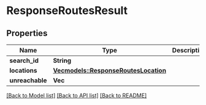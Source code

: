 # ResponseRoutesResult

## Properties
Name | Type | Description | Notes
------------ | ------------- | ------------- | -------------
**search_id** | **String** |  | 
**locations** | [**Vec<models::ResponseRoutesLocation>**](ResponseRoutesLocation.md) |  | 
**unreachable** | **Vec<String>** |  | 

[[Back to Model list]](../README.md#documentation-for-models) [[Back to API list]](../README.md#documentation-for-api-endpoints) [[Back to README]](../README.md)


